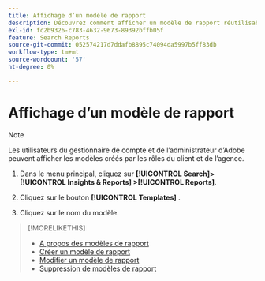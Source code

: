 ```yaml
---
title: Affichage d’un modèle de rapport
description: Découvrez comment afficher un modèle de rapport réutilisable.
exl-id: fc2b9326-c783-4632-9673-89392bffb05f
feature: Search Reports
source-git-commit: 052574217d7ddafb8895c74094da5997b5ff83db
workflow-type: tm+mt
source-wordcount: '57'
ht-degree: 0%

---
```


# Affichage d’un modèle de rapport

>[!NOTE]
>
>Les utilisateurs du gestionnaire de compte et de l’administrateur d’Adobe peuvent afficher les modèles créés par les rôles du client et de l’agence.

1. Dans le menu principal, cliquez sur **[!UICONTROL Search]> [!UICONTROL Insights & Reports] >[!UICONTROL Reports]**.

1. Cliquez sur le bouton **[!UICONTROL Templates]** .

1. Cliquez sur le nom du modèle.

>[!MORELIKETHIS]
>
>* [A propos des modèles de rapport](template-about.md)
>* [Créer un modèle de rapport](template-create.md)
>* [Modifier un modèle de rapport](template-edit.md)
>* [Suppression de modèles de rapport](template-delete.md)
